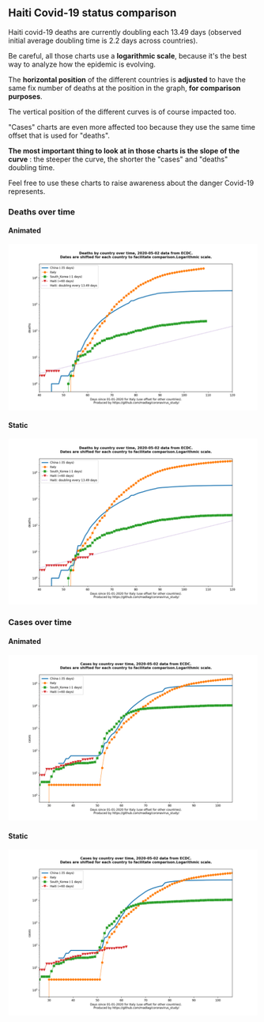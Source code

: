 ## Haiti Covid-19 status comparison 

Haiti covid-19 deaths are currently doubling each 13.49 days (observed initial average doubling time is 2.2 days across countries).



Be careful, all those charts use a **logarithmic scale**, because it's the best way to analyze how the epidemic is evolving.
 
The **horizontal position** of the different countries is **adjusted** to have the same fix number of deaths at the position in the graph, **for comparison purposes**.

The vertical position of the different curves is of course impacted too.

"Cases" charts are even more affected too because they use the same time offset that is used for "deaths".

**The most important thing to look at in those charts is the slope of the curve** : the steeper the curve, the shorter the "cases" and "deaths" doubling time.

Feel free to use these charts to raise awareness about the danger Covid-19 represents. 


 
### Deaths over time
 
#### Animated
![Haiti covid-19 deaths animated chart](https://raw.githubusercontent.com/madlag/coronavirus_study/master/notebooks/graphs/2020-05-02/countries/Haiti/2020-05-02_Haiti_deaths.gif "Haiti covid-19 deaths animated chart")   
 
#### Static
![Haiti covid-19 deaths static chart](https://raw.githubusercontent.com/madlag/coronavirus_study/master/notebooks/graphs/2020-05-02/countries/Haiti/2020-05-02_Haiti_deaths.png "Haiti covid-19 deaths static chart")   

 
### Cases over time
 
#### Animated
![Haiti covid-19 cases animated chart](https://raw.githubusercontent.com/madlag/coronavirus_study/master/notebooks/graphs/2020-05-02/countries/Haiti/2020-05-02_Haiti_cases.gif "Haiti covid-19 cases animated chart")   
 
#### Static
![Haiti covid-19 cases static chart](https://raw.githubusercontent.com/madlag/coronavirus_study/master/notebooks/graphs/2020-05-02/countries/Haiti/2020-05-02_Haiti_cases.png "Haiti covid-19 cases static chart")   

